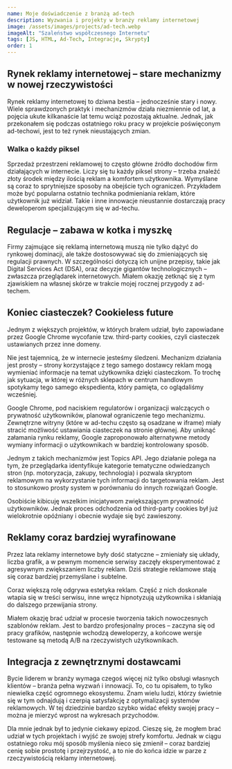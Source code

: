 ```yaml
---
name: Moje doświadczenie z branżą ad-tech
description: Wyzwania i projekty w branży reklamy internetowej
image: /assets/images/projects/ad-tech.webp
imageAlt: "Szaleństwo współczesnego Internetu"
tags: [JS, HTML, Ad-Tech, Integracje, Skrypty]
order: 1
---
```


## Rynek reklamy internetowej – stare mechanizmy w nowej rzeczywistości
Rynek reklamy internetowej to dziwna bestia – jednocześnie stary i nowy. Wiele sprawdzonych praktyk i mechanizmów działa niezmiennie od lat, a pojęcia ukute kilkanaście lat temu wciąż pozostają aktualne. Jednak, jak przekonałem się podczas ostatniego roku pracy w projekcie poświęconym ad-techowi, jest to też rynek nieustających zmian.

### Walka o każdy piksel

Sprzedaż przestrzeni reklamowej to często główne źródło dochodów firm działających w internecie. Liczy się tu każdy piksel strony – trzeba znaleźć złoty środek między ilością reklam a komfortem użytkownika. Wymyślane są coraz to sprytniejsze sposoby na obejście tych ograniczeń. Przykładem może być popularna ostatnio technika podmieniania reklam, które użytkownik już widział. Takie i inne innowacje nieustannie dostarczają pracy deweloperom specjalizującym się w ad-techu.

## Regulacje – zabawa w kotka i myszkę

Firmy zajmujące się reklamą internetową muszą nie tylko dążyć do rynkowej dominacji, ale także dostosowywać się do zmieniających się regulacji prawnych. W szczególności dotyczą ich unijne przepisy, takie jak Digital Services Act (DSA), oraz decyzje gigantów technologicznych – zwłaszcza przeglądarek internetowych. Miałem okazję zetknąć się z tym zjawiskiem na własnej skórze w trakcie mojej rocznej przygody z ad-techem.

## Koniec ciasteczek? Cookieless future

Jednym z większych projektów, w których brałem udział, było zapowiadane przez Google Chrome wycofanie tzw. third-party cookies, czyli ciasteczek ustawianych przez inne domeny.

Nie jest tajemnicą, że w internecie jesteśmy śledzeni. Mechanizm działania jest prosty – strony korzystające z tego samego dostawcy reklam mogą wymieniać informacje na temat użytkownika dzięki ciasteczkom. To trochę jak sytuacja, w której w różnych sklepach w centrum handlowym spotykamy tego samego ekspedienta, który pamięta, co oglądaliśmy wcześniej.

Google Chrome, pod naciskiem regulatorów i organizacji walczących o prywatność użytkowników, planował ograniczenie tego mechanizmu. Zewnętrzne witryny (które w ad-techu często są osadzane w iframe) miały stracić możliwość ustawiania ciasteczek na stronie głównej. Aby uniknąć załamania rynku reklamy, Google zaproponowało alternatywne metody wymiany informacji o użytkownikach w bardziej kontrolowany sposób.

Jednym z takich mechanizmów jest Topics API. Jego działanie polega na tym, że przeglądarka identyfikuje kategorie tematyczne odwiedzanych stron (np. motoryzacja, zakupy, technologia) i pozwala skryptom reklamowym na wykorzystanie tych informacji do targetowania reklam. Jest to stosunkowo prosty system w porównaniu do innych rozwiązań Google.

Osobiście kibicuję wszelkim inicjatywom zwiększającym prywatność użytkowników. Jednak proces odchodzenia od third-party cookies był już wielokrotnie opóźniany i obecnie wydaje się być zawieszony.

## Reklamy coraz bardziej wyrafinowane

Przez lata reklamy internetowe były dość statyczne – zmieniały się układy, liczba grafik, a w pewnym momencie serwisy zaczęły eksperymentować z agresywnym zwiększaniem liczby reklam. Dziś strategie reklamowe stają się coraz bardziej przemyślane i subtelne.

Coraz większą rolę odgrywa estetyka reklam. Część z nich doskonale wtapia się w treści serwisu, inne wręcz hipnotyzują użytkownika i skłaniają do dalszego przewijania strony.

Miałem okazję brać udział w procesie tworzenia takich nowoczesnych szablonów reklam. Jest to bardzo profesjonalny proces – zaczyna się od pracy grafików, następnie wchodzą deweloperzy, a końcowe wersje testowane są metodą A/B na rzeczywistych użytkownikach.

## Integracja z zewnętrznymi dostawcami

Bycie liderem w branży wymaga czegoś więcej niż tylko obsługi własnych klientów – 
branża pełna wyzwań i innowacji. To, co tu opisałem, to tylko niewielka część ogromnego ekosystemu. Znam wielu ludzi, którzy świetnie się w tym odnajdują i czerpią satysfakcję z optymalizacji systemów reklamowych. W tej dziedzinie bardzo szybko widać efekty swojej pracy – można je mierzyć wprost na wykresach przychodów.

Dla mnie jednak był to jedynie ciekawy epizod. Cieszę się, że mogłem brać udział w tych projektach i wyjść ze swojej strefy komfortu. Jednak w ciągu ostatniego roku mój sposób myślenia nieco się zmienił – coraz bardziej cenię sobie prostotę i przejrzystość, a to nie do końca idzie w parze z rzeczywistością reklamy internetowej.